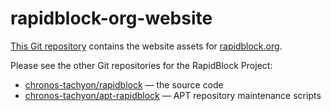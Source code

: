 # rapidblock-org-website

[This Git repository](https://github.com/chronos-tachyon/rapidblock-org-website)
contains the website assets for [rapidblock.org](https://rapidblock.org/).

Please see the other Git repositories for the RapidBlock Project:

* [chronos-tachyon/rapidblock](https://github.com/chronos-tachyon/rapidblock) — the source code
* [chronos-tachyon/apt-rapidblock](https://github.com/chronos-tachyon/apt-rapidblock) — APT repository maintenance scripts
